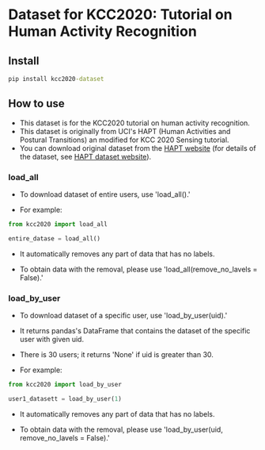 # Dataset for KCC2020: Tutorial on Human Activity Recognition 

## Install
```cmd
pip install kcc2020-dataset
```
## How to use
* This dataset is for the KCC2020 tutorial on human activity recognition.  
* This dataset is originally from UCI's HAPT (Human Activities and Postural Transitions) an modified for KCC 2020 Sensing tutorial. 
* You can download original dataset from the [HAPT website](http://archive.ics.uci.edu/ml/datasets/Smartphone-Based+Recognition+of+Human+Activities+and+Postural+Transitions) (for details of the dataset, see [HAPT dataset website](http://archive.ics.uci.edu/ml/datasets/Smartphone-Based+Recognition+of+Human+Activities+and+Postural+Transitions)).

### load_all
* To download dataset of entire users, use 'load_all().' 

* For example:
```python
from kcc2020 import load_all

entire_datase = load_all()
```

* It automatically removes any part of data that has no labels. 

* To obtain data with the removal, please use 'load_all(remove_no_lavels = False).' 

### load_by_user
* To download dataset of a specific user, use 'load_by_user(uid).' 

* It returns pandas's DataFrame that contains the dataset of the specific user with given uid. 

* There is 30 users; it returns 'None' if uid is greater than 30.

* For example:
```python
from kcc2020 import load_by_user

user1_datasett = load_by_user(1)
```

* It automatically removes any part of data that has no labels. 

* To obtain data with the removal, please use 'load_by_user(uid, remove_no_lavels = False).' 